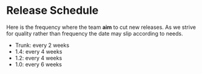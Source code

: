 <!--
   Licensed to the Apache Software Foundation (ASF) under one or more
   contributor license agreements.  See the NOTICE file distributed with
   this work for additional information regarding copyright ownership.
   The ASF licenses this file to You under the Apache License, Version 2.0
   (the "License"); you may not use this file except in compliance with
   the License.  You may obtain a copy of the License at

       http://www.apache.org/licenses/LICENSE-2.0

   Unless required by applicable law or agreed to in writing, software
   distributed under the License is distributed on an "AS IS" BASIS,
   WITHOUT WARRANTIES OR CONDITIONS OF ANY KIND, either express or implied.
   See the License for the specific language governing permissions and
   limitations under the License.
  -->

# Release Schedule

Here is the frequency where the team **aim** to cut new releases. As we
strive for quality rather than frequency the date may slip according
to needs.

- Trunk: every 2 weeks
- 1.4: every 4 weeks
- 1.2: every 4 weeks
- 1.0: every 6 weeks



